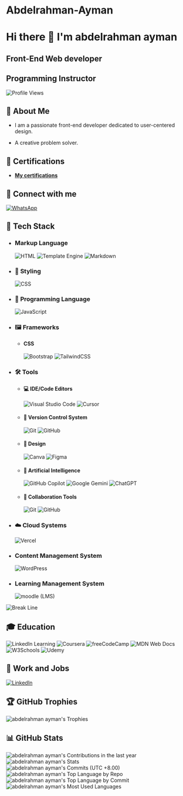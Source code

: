 # Abdelrahman-Ayman
# Hi there 👋 I'm abdelrahman ayman
## Front-End Web developer
## Programming Instructor

![Profile Views](https://komarev.com/ghpvc/?username=abdelrahmanayman3&label=Profile%20views&color=0e75b6&style=flat)

## 💫 About Me

- I am a passionate front-end developer dedicated to user-centered design.


- A creative problem solver.


## 📜 Certifications
- **[My certifications](https://github.com/abdelrahmanayman3/Certificates "Go to my certification repo")**

## 🤝 Connect with me

[![WhatsApp](https://img.shields.io/badge/WhatsApp-25D366?logo=whatsapp&logoColor=white)](https://wa.me/+201275152550)

## 🧳 Tech Stack

- ### Markup Language
  ![HTML](https://img.shields.io/badge/HTML-%23E34F26.svg?logo=html5&logoColor=white)
  ![Template Engine](https://img.shields.io/badge/-PugJs-05122A?style=flat&logo=Pug)
  ![Markdown](https://img.shields.io/badge/Markdown-%23000000.svg?logo=markdown&logoColor=white)

- ### 🎨 Styling
  ![CSS](https://img.shields.io/badge/CSS-1572B6?logo=css3&logoColor=fff)

- ### 🧠 Programming Language
  ![JavaScript](https://img.shields.io/badge/JavaScript-F7DF1E?logo=javascript&logoColor=000)

- ### 🖼️ Frameworks

  - #### CSS
    ![Bootstrap](https://img.shields.io/badge/Bootstrap-7952B3?logo=bootstrap&logoColor=fff)
    ![TailwindCSS](https://img.shields.io/badge/Tailwind%20CSS-%2338B2AC.svg?logo=tailwind-css&logoColor=white)

- ### 🛠️ Tools

  - #### 💻 IDE/Code Editors
    ![Visual Studio Code](https://custom-icon-badges.demolab.com/badge/Visual%20Studio%20Code-0078d7.svg?logo=vsc&logoColor=white)
    ![Cursor](https://custom-icon-badges.demolab.com/badge/cursor_ide-000000.svg?logo=cursor_ide&logoColor=white)
    
  - #### 🔖 Version Control System
    ![Git](https://img.shields.io/badge/Git-F05032?logo=git&logoColor=fff)
    ![GitHub](https://img.shields.io/badge/GitHub-%23121011.svg?logo=github&logoColor=white)
  
  - #### 🎨 Design
    ![Canva](https://img.shields.io/badge/Canva-%2300C4CC.svg?&logo=Canva&logoColor=white)
    ![Figma](https://img.shields.io/badge/Figma-F24E1E?logo=figma&logoColor=white)
  
  - #### 🤖 Artificial Intelligence
    ![GitHub Copilot](https://img.shields.io/badge/GitHub%20Copilot-000?logo=githubcopilot&logoColor=fff)
    ![Google Gemini](https://img.shields.io/badge/Google%20Gemini-886FBF?logo=googlegemini&logoColor=fff)
    ![ChatGPT](https://img.shields.io/badge/ChatGPT-74aa9c?logo=openai&logoColor=white)

  - #### 🤝 Collaboration Tools
    ![Git](https://img.shields.io/badge/Git-F05032?logo=git&logoColor=fff)
    ![GitHub](https://img.shields.io/badge/GitHub-%23121011.svg?logo=github&logoColor=white)
  
- ### ☁️ Cloud Systems
  ![Vercel](https://img.shields.io/badge/Vercel-%23000000.svg?logo=vercel&logoColor=white)

- ### Content Management System
  ![WordPress](https://img.shields.io/badge/WordPress-%2321759B.svg?logo=wordpress&logoColor=white)

- ### Learning Management System
  ![moodle (LMS)](https://img.shields.io/badge/Moodle-F24E1E?logo=moodle&logoColor=white)
  
![Break Line](https://user-images.githubusercontent.com/73097560/115834477-dbab4500-a447-11eb-908a-139a6edaec5c.gif)

## 🎓 Education
![LinkedIn Learning](https://img.shields.io/badge/LinkedIn%20Learning-0A66C2?logo=linkedin&logoColor=fff)
![Coursera](https://img.shields.io/badge/Coursera-0056D2?logo=coursera&logoColor=fff)
![freeCodeCamp](https://img.shields.io/badge/freeCodeCamp-0A0A23?logo=freecodecamp&logoColor=fff)
![MDN Web Docs](https://img.shields.io/badge/MDN%20Web%20Docs-000?logo=mdnwebdocs&logoColor=fff)
![W3Schools](https://img.shields.io/badge/W3Schools-04AA6D?logo=w3schools&logoColor=fff)
![Udemy](https://img.shields.io/badge/Udemy-A435F0?logo=udemy&logoColor=fff)

## 💼 Work and Jobs
[![LinkedIn](https://img.shields.io/badge/LinkedIn-0A66C2?logo=linkedin&logoColor=fff)](https://www.linkedin.com/in/abdelrahmanayman)
## 🏆 GitHub Trophies
![abdelrahman ayman's Trophies](https://github-trophies.vercel.app/?username=abdelrahmanayman3&theme=radical&no-frame=false&no-bg=false&margin-w=4)

## 📊 GitHub Stats
![abdelrahman ayman's Contributions in the last year](http://github-profile-summary-cards.vercel.app/api/cards/profile-details?username=abdelrahmanayman3&theme=dark)
![abdelrahman ayman's Stats](http://github-profile-summary-cards.vercel.app/api/cards/stats?username=abdelrahmanayman3&theme=dark&show_icons=true&hide_border=true&count_private=true)
![abdelrahman ayman's Commits (UTC +8.00)](http://github-profile-summary-cards.vercel.app/api/cards/productive-time?username=abdelrahmanayman3&theme=dark&utcOffset=8)
![abdelrahman ayman's Top Language by Repo](http://github-profile-summary-cards.vercel.app/api/cards/repos-per-language?username=abdelrahmanayman3&theme=dark)
![abdelrahman ayman's Top Language by Commit](http://github-profile-summary-cards.vercel.app/api/cards/most-commit-language?username=abdelrahmanayman3&theme=dark) <br>
![abdelrahman ayman's Most Used Languages](https://github-readme-stats.vercel.app/api/top-langs/?username=abdelrahmanayman3&theme=dark&show_icons=true&hide_border=true)
